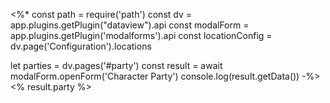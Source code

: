 <%*
const path = require('path')
const dv = app.plugins.getPlugin("dataview").api
const modalForm = app.plugins.getPlugin('modalforms').api
const locationConfig = dv.page('Configuration').locations

let parties = dv.pages('#party')
const result = await modalForm.openForm('Character Party')
console.log(result.getData())
-%>
<% result.party %>